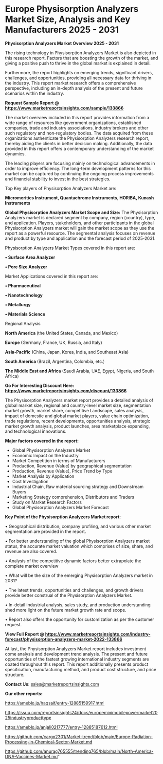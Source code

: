 # Europe Physisorption Analyzers Market Size, Analysis and Key Manufacturers 2025 - 2031

<Strong> Physisorption Analyzers Market Overview 2025 - 2031</strong>

The rising technology in Physisorption Analyzers Market is also depicted in this research report. Factors that are boosting the growth of the market, and giving a positive push to thrive in the global market is explained in detail.

Furthermore, the report highlights on emerging trends, significant drivers, challenges, and opportunities, providing all necessary data for thriving in the industry. This report market research offers a comprehensive perspective, including an in-depth analysis of the present and future scenarios within the industry.

<strong>Request Sample Report @ <a href=https://www.marketreportsinsights.com/sample/133866>https://www.marketreportsinsights.com/sample/133866</a></strong>

The market overview included in this report provides information from a wide range of resources like government organizations, established companies, trade and industry associations, industry brokers and other such regulatory and non-regulatory bodies. The data acquired from these organizations authenticate the Physisorption Analyzers research report, thereby aiding the clients in better decision making. Additionally, the data provided in this report offers a contemporary understanding of the market dynamics.

The leading players are focusing mainly on technological advancements in order to improve efficiency. The long-term development patterns for this market can be captured by continuing the ongoing process improvements and financial stability to invest in the best strategies.

Top Key players of Physisorption Analyzers Market are:

<strong>Micromeritics Instrument, Quantachrome Instruments, HORIBA, Kunash Instruments</strong>

<strong><b>Global Physisorption Analyzers Market Scope and Size:</b></strong>
The Physisorption Analyzers market is declared segment by company, region (country), type, and application. Players, stakeholders, and other participants in the global Physisorption Analyzers market will gain the market scope as they use the report as a powerful resource. The segmental analysis focuses on revenue and product by type and application and the forecast period of 2025-2031.

Physisorption Analyzers Market Types covered in this report are:

<strong>• Surface Area Analyzer

• Pore Size Analyzer</strong>

Market Applications covered in this report are:

<strong>• Pharmaceutical

• Nanotechnology

• Metallurgy

• Materials Science</strong> 

Regional Analysis

<strong>North America</strong> (the United States, Canada, and Mexico)

<strong>Europe</strong> (Germany, France, UK, Russia, and Italy)

<strong>Asia-Pacific</strong> (China, Japan, Korea, India, and Southeast Asia)

<strong>South America</strong> (Brazil, Argentina, Colombia, etc.)

<strong>The Middle East and Africa</strong> (Saudi Arabia, UAE, Egypt, Nigeria, and South Africa)

<strong>Go For Interesting Discount Here: <a href=https://www.marketreportsinsights.com/discount/133866>https://www.marketreportsinsights.com/discount/133866</a></strong>

The Physisorption Analyzers market report provides a detailed analysis of global market size, regional and country-level market size, segmentation market growth, market share, competitive Landscape, sales analysis, impact of domestic and global market players, value chain optimization, trade regulations, recent developments, opportunities analysis, strategic market growth analysis, product launches, area marketplace expanding, and technological innovations.

<strong><b>Major factors covered in the report:</b></strong>
<ul>
  <li>Global Physisorption Analyzers Market </li>
  <li>Economic Impact on the Industry</li>
  <li>Market Competition in terms of Manufacturers</li>
  <li>Production, Revenue (Value) by geographical segmentation</li>
  <li>Production, Revenue (Value), Price Trend by Type</li>
  <li>Market Analysis by Application</li>
  <li>Cost Investigation</li>
  <li>Industrial Chain, Raw material sourcing strategy and Downstream Buyers</li>
  <li>Marketing Strategy comprehension, Distributors and Traders</li>
  <li>Study on Market Research Factors</li>
  <li>Global Physisorption Analyzers Market Forecast</li>
</ul>

<strong><b>Key Point of the Physisorption Analyzers Market report:</b></strong>

• Geographical distribution, company profiling, and various other market segmentation are provided in the report.

• For better understanding of the global Physisorption Analyzers market status, the accurate market valuation which comprises of size, share, and revenue are also covered.

• Analysis of the competitive dynamic factors better extrapolate the complete market overview

• What will be the size of the emerging Physisorption Analyzers market in 2031?

• The latest trends, opportunities and challenges, and growth drivers provide better construal of the Physisorption Analyzers Market.

• In-detail industrial analysis, sales study, and production understanding shed more light on the future market growth rate and scope.

• Report also offers the opportunity for customization as per the customer request.

<strong><b>View Full Report @ <a href=https://www.marketreportsinsights.com/industry-forecast/physisorption-analyzers-market-2022-133866>https://www.marketreportsinsights.com/industry-forecast/physisorption-analyzers-market-2022-133866</a></b></strong>


At last, the Physisorption Analyzers Market report includes investment come analysis and development trend analysis. The present and future opportunities of the fastest growing international industry segments are coated throughout this report. This report additionally presents product specification, manufacturing method, and product cost structure, and price structure.

<strong>Contact Us:</strong>
sales@marketreportsinsights.com

<strong>Our other reports:</strong>

<a href=https://ameblo.jp/haqsaif/entry-12885159917.html>https://ameblo.jp/haqsaif/entry-12885159917.html</a>

<a href=https://issuu.com/reportsinsights24/docs/europeminimobilepowermarket2025industryproducttype>https://issuu.com/reportsinsights24/docs/europeminimobilepowermarket2025industryproducttype</a>

<a href=https://ameblo.jp/anjali0217777/entry-12885187612.html>https://ameblo.jp/anjali0217777/entry-12885187612.html</a>

<a href=https://github.com/cargo2301/Market-trend/blob/main/Europe-Radiation-Processing-in-Chemical-Sector-Market.md>https://github.com/cargo2301/Market-trend/blob/main/Europe-Radiation-Processing-in-Chemical-Sector-Market.md</a>

<a href=https://github.com/anurag765555/trending765/blob/main/North-America-DNA-Vaccines-Market.md>https://github.com/anurag765555/trending765/blob/main/North-America-DNA-Vaccines-Market.md</a>"

